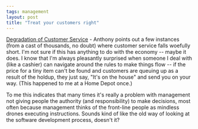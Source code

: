 ```yaml
---
tags: management
layout: post
title: "Treat your customers right"
---
```




<a href="http://roller.anthonyeden.com/page/aeden/20030110">Degradation of Customer Service</a> - Anthony points out a few instances (from a cast of thousands, no doubt) where customer service falls woefully short. I'm not sure if this has anything to do with the economy -- maybe it does. I know that I'm always pleasantly surprised when someone I deal with (like a cashier) can navigate around the rules to make things flow  -- if the price for a tiny item can't be found and customers are queuing up as a result of the holdup, they just say, "It's on the house" and send you on your way. (This happened to me at a Home Depot once.)

<p>To me this indicates that many times it's really a problem with management not giving people the authority (and responsibility) to make decisions, most often because management thinks of the front-line people as mindless drones executing instructions. Sounds kind of like the old way of looking at the software development process, doesn't it?</p>


